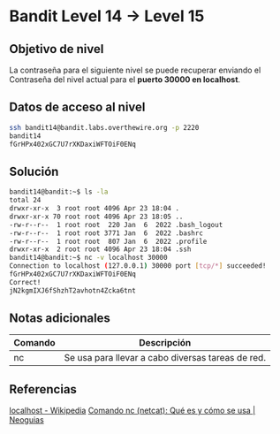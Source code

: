# Bandit Level 14 → Level 15

## Objetivo de nivel
La contraseña para el siguiente nivel se puede recuperar enviando el Contraseña del nivel actual para el **puerto 30000 en localhost**.

## Datos de acceso al nivel
``` bash
ssh bandit14@bandit.labs.overthewire.org -p 2220
bandit14
fGrHPx402xGC7U7rXKDaxiWFTOiF0ENq
```

## Solución
``` bash
bandit14@bandit:~$ ls -la
total 24
drwxr-xr-x  3 root root 4096 Apr 23 18:04 .
drwxr-xr-x 70 root root 4096 Apr 23 18:05 ..
-rw-r--r--  1 root root  220 Jan  6  2022 .bash_logout
-rw-r--r--  1 root root 3771 Jan  6  2022 .bashrc
-rw-r--r--  1 root root  807 Jan  6  2022 .profile
drwxr-xr-x  2 root root 4096 Apr 23 18:04 .ssh
bandit14@bandit:~$ nc -v localhost 30000
Connection to localhost (127.0.0.1) 30000 port [tcp/*] succeeded!
fGrHPx402xGC7U7rXKDaxiWFTOiF0ENq
Correct!
jN2kgmIXJ6fShzhT2avhotn4Zcka6tnt
```
## Notas adicionales
| Comando | Descripción |
| ----------- | ------------- |
| nc | Se usa para llevar a cabo diversas tareas de red. |

## Referencias
[localhost - Wikipedia](https://en.wikipedia.org/wiki/Localhost)
[Comando nc (netcat): Qué es y cómo se usa | Neoguias](https://www.neoguias.com/comando-nc/)